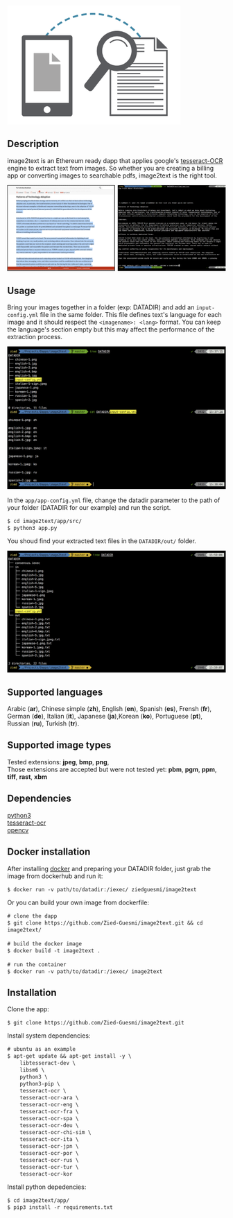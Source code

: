 
<img src="./logo.png" width="400">


## Description
image2text is an Ethereum ready dapp that applies google's [tesseract-OCR](https://github.com/tesseract-ocr/tesseract) engine to extract text from images. So whether you are creating a billing app or converting images to searchable pdfs, image2text is the right tool.  

![demo](./images/demo.png)


## Usage
Bring your images together in a folder (exp: DATADIR) and add an ```input-config.yml``` file in the same folder. This file defines text's language for each image and it should respect the ```<imagename>: <lang>``` format. You can keep the language's section empty but this may affect the performance of the extraction process.

![screenshot](./images/screenshot-1.png)

In the ```app/app-config.yml``` file, change the datadir parameter to the path of your folder (DATADIR for our example) and run the script.

    $ cd image2text/app/src/
    $ python3 app.py

You shoud find your extracted text files in the ```DATADIR/out/``` folder.

![screenshot](./images/screenshot-2.png)


## Supported languages
Arabic (**ar**), Chinese simple (**zh**), English (**en**), Spanish (**es**), Frensh (**fr**),  German (**de**),  Italian (**it**), Japanese (**ja**),Korean (**ko**), Portuguese (**pt**), Russian (**ru**), Turkish (**tr**).


## Supported image types
Tested extensions: **jpeg**, **bmp**, **png**,  
Those extensions are accepted but were not tested yet: **pbm**, **pgm**, **ppm**, **tiff**, **rast**, **xbm**  


## Dependencies
[python3](https://www.python.org/)  
[tesseract-ocr](https://github.com/tesseract-ocr/tesseract)  
[opencv](https://opencv.org/)


## Docker installation
After installing [docker](https://docs.docker.com/install/) and preparing your DATADIR folder, just grab the image from dockerhub and run it:

    $ docker run -v path/to/datadir:/iexec/ ziedguesmi/image2text

Or you can build your own image from dockerfile:

    # clone the dapp
    $ git clone https://github.com/Zied-Guesmi/image2text.git && cd image2text/ 

    # build the docker image
    $ docker build -t image2text .

    # run the container
    $ docker run -v path/to/datadir:/iexec/ image2text


## Installation
Clone the app:

    $ git clone https://github.com/Zied-Guesmi/image2text.git

Install system dependencies:

    # ubuntu as an example
    $ apt-get update && apt-get install -y \
        libtesseract-dev \
        libsm6 \
        python3 \
        python3-pip \
        tesseract-ocr \
        tesseract-ocr-ara \
        tesseract-ocr-eng \
        tesseract-ocr-fra \
        tesseract-ocr-spa \
        tesseract-ocr-deu \
        tesseract-ocr-chi-sim \
        tesseract-ocr-ita \
        tesseract-ocr-jpn \
        tesseract-ocr-por \
        tesseract-ocr-rus \
        tesseract-ocr-tur \
        tesseract-ocr-kor

Install python depedencies:

    $ cd image2text/app/
    $ pip3 install -r requirements.txt
